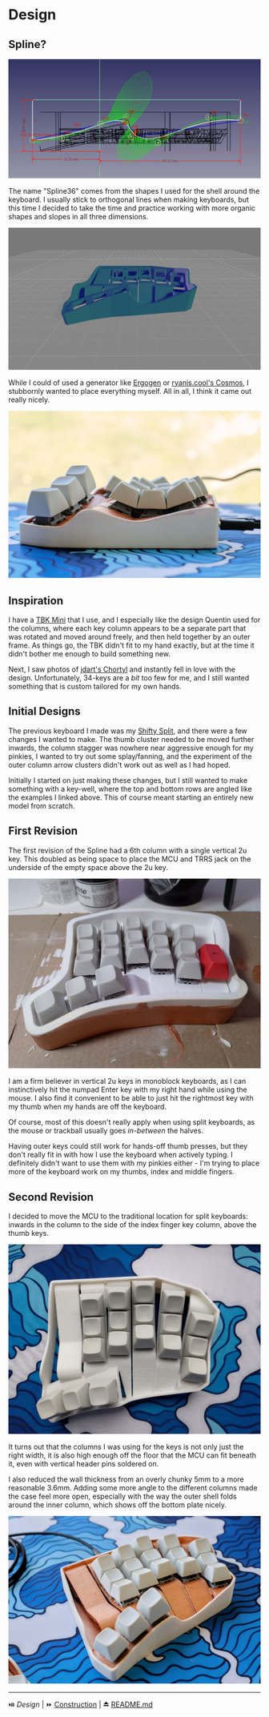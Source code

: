 # Design

## Spline?

![Spline on front of case](<../images/screenshots/Screenshot 2024-08-25 131357.png>)

The name "Spline36" comes from the shapes I used for the shell around the keyboard. I usually stick to orthogonal lines when making keyboards, but this time I decided to take the time and practice working with more organic shapes and slopes in all three dimensions.

![Render of front of the case](../images/renders/202408181309.png)

While I could of used a generator like [Ergogen](https://github.com/ergogen/ergogen) or [ryanis.cool's Cosmos](https://ryanis.cool/cosmos/), I stubbornly wanted to place everything myself. All in all, I think it came out really nicely.

![Photo of the front of the case](../images/photos/DSCF3083.jpg)

## Inspiration

I have a [TBK Mini](https://github.com/Bastardkb/TBK-Mini) that I use, and I especially like the design Quentin used for the columns, where each key column appears to be a separate part that was rotated and moved around freely, and then held together by an outer frame.  As things go, the TBK didn't fit to my hand exactly, but at the time it didn't bother me enough to build something new.

Next, I saw photos of [jdart's Chortyl](https://github.com/jdart/chortyl) and instantly fell in love with the design. Unfortunately, 34-keys are a *bit* too few for me, and I still wanted something that is custom tailored for my own hands.

## Initial Designs

The previous keyboard I made was my [Shifty Split](https://github.com/ceybers/shifty-split-keyboard), and there were a few changes I wanted to make. The thumb cluster needed to be moved further inwards, the column stagger was nowhere near aggressive enough for my pinkies, I wanted to try out some splay/fanning, and the experiment of the outer column arrow clusters didn't work out as well as I had hoped.

Initially I started on just making these changes, but I still wanted to make something with a key-well, where the top and bottom rows are angled like the examples I linked above. This of course meant starting an entirely new model from scratch.

## First Revision

The first revision of the Spline had a 6th column with a single vertical 2u key. This doubled as being space to place the MCU and TRRS jack on the underside of the empty space above the 2u key.

![Photo of the first prototype](../images/photos/IMG_20240822_183046.jpg)

I am a firm believer in vertical 2u keys in monoblock keyboards, as I can instinctively hit the numpad Enter key with my right hand while using the mouse. I also find it convenient to be able to just hit the rightmost key with my thumb when my hands are off the keyboard.

Of course, most of this doesn't really apply when using split keyboards, as the mouse or trackball usually goes *in-between* the halves. 

Having outer keys could still work for hands-off thumb presses, but they don't really fit in with how I use the keyboard when actively typing. I definitely didn't want to use them with my pinkies either - I'm trying to place more of the keyboard work on my thumbs, index and middle fingers.

## Second Revision

I decided to move the MCU to the traditional location for split keyboards: inwards in the column to the side of the index finger key column, above the thumb keys. 

![Photo of second revision before painting](../images/photos/IMG_20240826_094458.jpg)

It turns out that the columns I was using for the keys is not only just the right width, it is also high enough off the floor that the MCU can fit beneath it, even with vertical header pins soldered on.

I also reduced the wall thickness from an overly chunky 5mm to a more reasonable 3.6mm. Adding some more angle to the different columns made the case feel more open, especially with the way the outer shell folds around the inner column, which shows off the bottom plate nicely.

![Photo of the top/front of the keyboard](../images/photos/DSCF3081.jpg)

---

⏯️ *Design* | ⏩ [Construction](Construction.md) | ⏏️ [README.md](../README.md)